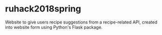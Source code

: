# ruhack2018spring
Website to give users recipe suggestions from a recipe-related API, created into website form using Python's Flask package.
